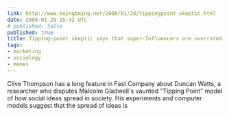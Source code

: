 ```yaml
---
link: http://www.boingboing.net/2008/01/28/tippingpoint-skeptic.html
date: 2008-01-29 15:42 UTC
# published: false
published: true
title: Tipping-point skeptic says that super-Influencers are overrated - Boing Boing
tags:
- marketing
- sociology
- memes
---
```


Clive Thompson has a long feature in Fast Company about Duncan Watts, a researcher who disputes Malcolm Gladwell's vaunted "Tipping Point" model of how social ideas spread in society. His experiments and computer models suggest that the spread of ideas is
